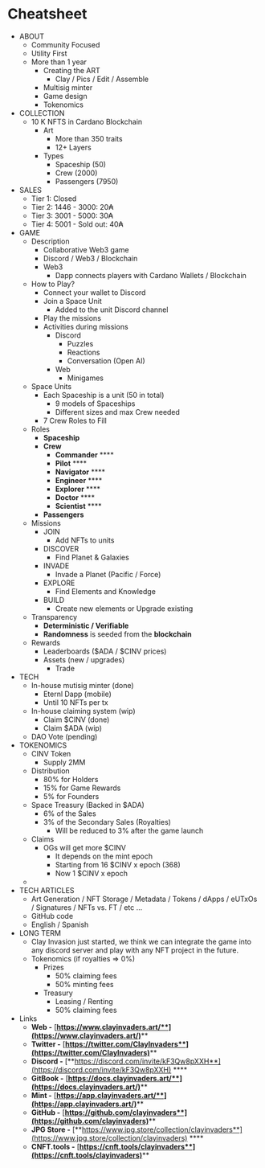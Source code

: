 # Cheatsheet

* ABOUT
  * Community Focused
  * Utility First
  * More than 1 year&#x20;
    * Creating the ART
      * Clay / Pics / Edit / Assemble
    * Multisig minter
    * Game design
    * Tokenomics
* COLLECTION
  * 10 K NFTS in Cardano Blockchain
    * Art
      * More than 350 traits
      * 12+ Layers
    * Types
      * Spaceship (50)
      * Crew (2000)
      * Passengers (7950)
* SALES
  * Tier 1: Closed&#x20;
  * Tier 2: 1446 - 3000: 20₳&#x20;
  * Tier 3: 3001 - 5000: 30₳&#x20;
  * Tier 4: 5001 - Sold out: 40₳
* GAME
  * Description
    * Collaborative Web3 game
    * Discord / Web3 / Blockchain
    * Web3
      * Dapp connects players with Cardano Wallets / Blockchain
  * How to Play?
    * Connect your wallet to Discord&#x20;
    * Join a Space Unit
      * Added to the unit Discord channel
    * Play the missions
    * Activities during missions
      * Discord
        * Puzzles
        * Reactions
        * Conversation (Open AI)
      * Web
        * Minigames
  * Space Units
    * Each Spaceship is a unit (50 in total)
      * 9 models of Spaceships
      * Different sizes and max Crew needed
    * 7 Crew Roles to Fill
  * Roles
    * **Spaceship**
    * **Crew**
      * **Commander** <img src=".gitbook/assets/SpaceSuits-Commander.png" alt="" data-size="line">****
      * **Pilot** <img src=".gitbook/assets/SpaceSuits-Pilot.png" alt="" data-size="line">****
      * **Navigator** <img src=".gitbook/assets/SpaceSuits-Navigator.png" alt="" data-size="line">****
      * **Engineer** <img src=".gitbook/assets/SpaceSuits-Engineer.png" alt="" data-size="line">****
      * **Explorer** <img src=".gitbook/assets/SpaceSuits-Explorer.png" alt="" data-size="line">****
      * **Doctor** <img src=".gitbook/assets/SpaceSuits-Doctor.png" alt="" data-size="line">****
      * **Scientist** <img src=".gitbook/assets/SpaceSuits-Scientist.png" alt="" data-size="line">****
    * **Passengers**
  * Missions
    * JOIN
      * Add NFTs to units
    * DISCOVER
      * Find Planet & Galaxies
    * INVADE
      * Invade a Planet (Pacific / Force)
    * EXPLORE
      * Find Elements and Knowledge
    * BUILD
      * Create new elements or Upgrade existing
  * Transparency
    * **Deterministic / Verifiable**
    * **Randomness** is seeded from the **blockchain**
  * Rewards
    * Leaderboards ($ADA / $CINV prices)
    * Assets (new / upgrades)
      * Trade
* TECH
  * In-house mutisig minter (done)
    * Eternl Dapp (mobile)
    * Until 10 NFTs per tx
  * In-house claiming system (wip)
    * Claim $CINV (done)
    * Claim $ADA (wip)
  * DAO Vote (pending)
* TOKENOMICS
  * CINV Token
    * Supply 2MM
  * Distribution
    * 80% for Holders
    * 15% for Game Rewards
    * 5% for Founders
  * Space Treasury (Backed in $ADA)
    * 6% of the Sales
    * 3% of the Secondary Sales (Royalties)
      * Will be reduced to 3% after the game launch
  * Claims
    * OGs will get more $CINV
      * It depends on the mint epoch
      * Starting from 16 $CINV x epoch (368)
      * Now 1 $CINV x epoch
  *
* TECH ARTICLES
  * Art Generation / NFT Storage / Metadata / Tokens / dApps / eUTxOs / Signatures / NFTs vs. FT / etc ...
  * GitHub code
  * English / Spanish&#x20;
* LONG TERM
  * Clay Invasion just started, we think we can integrate the game into any discord server and play with any NFT project in the future.
  * Tokenomics (if royalties => 0%)
    * Prizes
      * 50% claiming fees
      * 50% minting fees
    * Treasury
      * Leasing / Renting
      * 50% claiming fees
* Links
  * **Web -** [**https://www.clayinvaders.art/**](https://www.clayinvaders.art/)****
  * **Twitter -** [**https://twitter.com/ClayInvaders**](https://twitter.com/ClayInvaders)****
  * **Discord -** [**https://discord.com/invite/kF3Qw8pXXH**](https://discord.com/invite/kF3Qw8pXXH) ****&#x20;
  * **GitBook -** [**https://docs.clayinvaders.art/**](https://docs.clayinvaders.art/)****
  * **Mint -** [**https://app.clayinvaders.art/**](https://app.clayinvaders.art/)****
  * **GitHub -** [**https://github.com/clayinvaders**](https://github.com/clayinvaders)****
  * **JPG Store -** [**https://www.jpg.store/collection/clayinvaders**](https://www.jpg.store/collection/clayinvaders) ****&#x20;
  * **CNFT.tools -** [**https://cnft.tools/clayinvaders**](https://cnft.tools/clayinvaders)****
